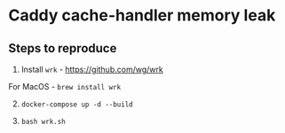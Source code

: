 # Caddy cache-handler memory leak

## Steps to reproduce

1. Install `wrk` - https://github.com/wg/wrk

For MacOS - `brew install wrk`

2. `docker-compose up -d --build`


3. `bash wrk.sh`
